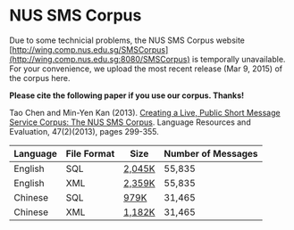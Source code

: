 # NUS SMS Corpus
Due to some technicial problems, the NUS SMS Corpus website [http://wing.comp.nus.edu.sg/SMSCorpus](http://wing.comp.nus.edu.sg:8080/SMSCorpus) is temporally unavailable. For your convenience, we upload the most recent release (Mar 9, 2015) of the corpus here. 

**Please cite the following paper if you use our corpus. Thanks!**


Tao Chen and Min-Yen Kan (2013). [Creating a Live, Public Short Message Service Corpus: The NUS SMS Corpus](http://link.springer.com/article/10.1007%2Fs10579-012-9197-9). Language Resources and Evaluation, 47(2)(2013), pages 299-355.


Language | File Format | Size | Number of Messages 
------------ | ------------- | -------------  | -------------
English | SQL | [2,045K](smsCorpus_en_sql_2015.03.09_all.zip) | 55,835
English | XML | [2,359K](smsCorpus_en_xml_2015.03.09_all.zip) | 55,835
Chinese | SQL | [979K](smsCorpus_zh_sql_2015.03.09.zip)   | 31,465
Chinese | XML | [1,182K](smsCorpus_zh_xml_2015.03.09.zip) | 31,465
    
    

